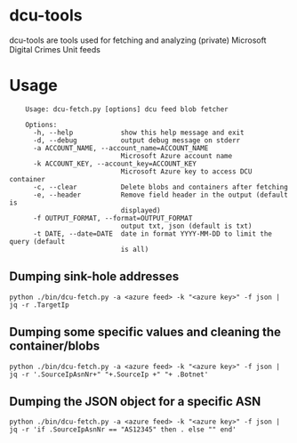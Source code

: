 dcu-tools
=========

dcu-tools are tools used for fetching and analyzing (private) Microsoft Digital Crimes Unit feeds

Usage
=====

        Usage: dcu-fetch.py [options] dcu feed blob fetcher

        Options:
          -h, --help            show this help message and exit
          -d, --debug           output debug message on stderr
          -a ACCOUNT_NAME, --account_name=ACCOUNT_NAME
                                Microsoft Azure account name
          -k ACCOUNT_KEY, --account_key=ACCOUNT_KEY
                                Microsoft Azure key to access DCU container
          -c, --clear           Delete blobs and containers after fetching
          -e, --header          Remove field header in the output (default is
                                displayed)
          -f OUTPUT_FORMAT, --format=OUTPUT_FORMAT
                                output txt, json (default is txt)
          -t DATE, --date=DATE  date in format YYYY-MM-DD to limit the query (default
                                is all)


Dumping sink-hole addresses
---------------------------

    python ./bin/dcu-fetch.py -a <azure feed> -k "<azure key>" -f json | jq -r .TargetIp

Dumping some specific values and cleaning the container/blobs
----------------------------------------------------

    python ./bin/dcu-fetch.py -a <azure feed> -k "<azure key>" -f json | jq -r '.SourceIpAsnNr+" "+.SourceIp +" "+ .Botnet'

Dumping the JSON object for a specific ASN
------------------------------------------

    python ./bin/dcu-fetch.py -a <azure feed> -k "<azure key>" -f json | jq -r 'if .SourceIpAsnNr == "AS12345" then . else "" end'
